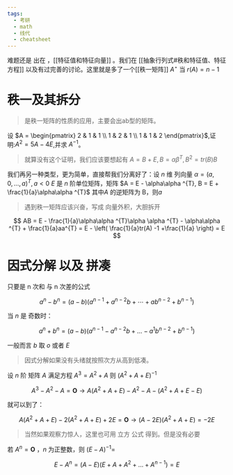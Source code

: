 ```yaml
---
tags:
  - 考研
  - math
  - 线代
  - cheatsheet
---
```

难题还是 出在 ，[[特征值和特征向量]] 。我们在 [[抽象行列式#秩和特征值、特征方程]] 以及有过完善的讨论。这里就是多了一个[[秩一矩阵]] $A^{\star}$ 当 $r(A) = n-1$  

# 秩一及其拆分

> 是秩一矩阵的性质的应用，主要会出ab型的矩阵。
> 

设 $A = \begin{pmatrix} 2 & 1 & 1 \\ 1 & 2 & 1 \\ 1 & 1 & 2 \end{pmatrix}$,证明:$A^2 = 5A - 4E$,并求 $A^{-1}$。

> 就算没有这个证明，我们应该要想起有 $A = B + E,B = \alpha \beta ^{T},B^{2} = tr(B)B$ 

我们再另一种类型，更为简单，直接帮我们分离好了：设 $n$ 维 列向量 $\alpha = (a,0,\dots,a)^{T}, a < 0$ $E$ 是 $n$ 阶单位矩阵，矩阵 $A = E - \alpha\alpha ^{T}, B = E + \frac{1}{a}\alpha\alpha ^{T}$      其中$A$ 的逆矩阵为 B，则$a$

> 遇到秩一矩阵应该兴奋，写成 向量外积，大胆拆开 

$$
AB = E - \frac{1}{a}\alpha\alpha ^{T}\alpha \alpha ^{T} - \alpha\alpha ^{T} + \frac{1}{a}aa^{T} = E - \left( \frac{1}{a}tr(A) -1 +\frac{1}{a}  \right) = E
$$

# 因式分解 以及 拼凑

只要是 n 次和 与 n 次差的公式


$$
a^n-b^n=(a-b)(a^{n-1}+a^{n-2}b+\cdots+ab^{n-2}+b^{n-1})
$$

当 $n$ 是 奇数时：

$$
a^{n} + b^{n} = (a-b)(a^{n-1}- a^{n-2}b + \dots -a^{1}b^{n-2} + b^{n-1})
$$

一般而言 $b$ 取 $o$ 或者 $E$   

> 因式分解如果没有头绪就按照次方从高到低凑。

设 $n$ 阶 矩阵 $A$ 满足方程 $A^{3} = A^{2}+A$ 则 $(A^{2} + A + E)^{-1}$    

$$
A^{3} -A^{2} - A = \mathbf{O} \to A(A^{2}+A+E) - A^{2} -A -(A^{2} + A + E -E)
$$

就可以到了：

$$
A(A^{2} + A +E) - 2(A^{2} + A+ E) + 2E = \mathbf{O} \to (A-2E)(A^{2}+A+E) = -2E
$$

>当然如果观察力惊人，这里也可用 立方 公式 得到。但是没有必要

若 $A^{n} = \mathbf{O}$ ，$n$ 为正整数，则 $(E-A)^{-1} =$     

$$
E - A^{n} = (A-E)(E +A + A^{2} + \dots + A^{n-1}) =E
$$